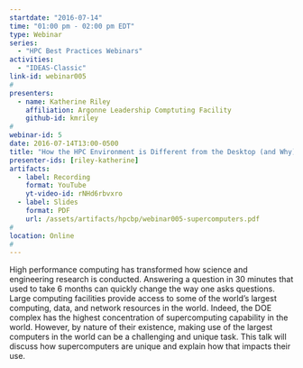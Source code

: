 ```yaml
---
startdate: "2016-07-14"
time: "01:00 pm - 02:00 pm EDT"
type: Webinar
series:
  - "HPC Best Practices Webinars"
activities:
  - "IDEAS-Classic"
link-id: webinar005
#
presenters:
  - name: Katherine Riley
    affiliation: Argonne Leadership Comptuting Facility
    github-id: kmriley
#
webinar-id: 5
date: 2016-07-14T13:00-0500
title: "How the HPC Environment is Different from the Desktop (and Why)"
presenter-ids: [riley-katherine]
artifacts:
  - label: Recording
    format: YouTube
    yt-video-id: rNHd6rbvxro
  - label: Slides
    format: PDF
    url: /assets/artifacts/hpcbp/webinar005-supercomputers.pdf
#
location: Online
#
---
```

High performance computing has transformed how science and engineering
research is conducted.  Answering a question in 30 minutes that used
to take 6 months can quickly change the way one asks questions.  Large
computing facilities provide access to some of the world’s largest
computing, data, and network resources in the world.  Indeed, the DOE
complex has the highest concentration of supercomputing capability in
the world.  However, by nature of their existence, making use of the
largest computers in the world can be a challenging and unique
task. This talk will discuss how supercomputers are unique and explain
how that impacts their use.
